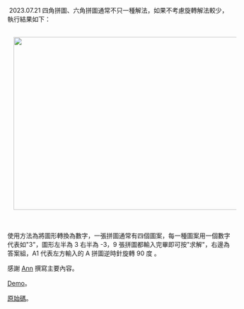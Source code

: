 <p>&nbsp;2023.07.21&nbsp;四角拼圖、六角拼圖通常不只一種解法，如果不考慮旋轉解法較少，執行結果如下：<br /><br /></p><div class="separator" style="clear: both; text-align: center;"><a href="https://blogger.googleusercontent.com/img/b/R29vZ2xl/AVvXsEjOozS9b_bZINpCErTkoGp38yiECHoErglXzsbHbPVGaiQFCaYtL0atVqWM6OC_QH0ZvfpCUAs0mPmGCp8twAj4QQCfOv37uwfLVgIrnp6CERxUVFWD0XvevrH72KHK7xwmAVC7Qbdicg8GSnmT-vdScicFr2R39IVjZhNUGnwdP7OZlFUdMfoj73Le_1fK/s719/4.PNG" imageanchor="1" style="margin-left: 1em; margin-right: 1em;"><img border="0" data-original-height="440" data-original-width="719" height="392" src="https://blogger.googleusercontent.com/img/b/R29vZ2xl/AVvXsEjOozS9b_bZINpCErTkoGp38yiECHoErglXzsbHbPVGaiQFCaYtL0atVqWM6OC_QH0ZvfpCUAs0mPmGCp8twAj4QQCfOv37uwfLVgIrnp6CERxUVFWD0XvevrH72KHK7xwmAVC7Qbdicg8GSnmT-vdScicFr2R39IVjZhNUGnwdP7OZlFUdMfoj73Le_1fK/w640-h392/4.PNG" width="640" /></a></div><br /><br /><p></p><p>使用方法為將圖形轉換為數字，一張拼圖通常有四個圖案，每一種圖案用一個數字代表如"3"，圖形左半為 3 右半為 -3，9 張拼圖都輸入完畢即可按"求解"，右邊為答案組，A1 代表左方輸入的 A 拼圖逆時針旋轉 90 度 。</p><p>感謝 <a href="https://github.com/AnnWang89/puzzle" target="_blank">Ann</a> 撰寫主要內容。</p><p><a href="https://cingyue.lionfree.net/EdgeMatchingPuzzle/" target="_blank">Demo</a>。</p><p><a href="https://github.com/CetaceaWang/EdgeMatchingPuzzle" target="_blank">原始碼</a>。</p>
